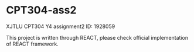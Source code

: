 # CPT304-ass2
XJTLU CPT304 Y4 assignment2
ID: 1928059

This project is written through REACT, please check official implementation of REACT framework.  
